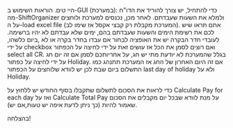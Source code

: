 היי טים. 
הוראות השימוש ב-GUI (במערכת): 
כדי להתחיל, יש צורך להוריד את הדו"ח מה-ShiftOrganizer ולמלא את השעות שעבדתם.
לאחר מכן, נכנסים למערכת ולוחצים על ה-load excel file (המערכת מקבלת רק קבצי אקסל אז שימו לב).
אתם תראו שיש לכם את רשימת הימים והשעות שעבדתם בהם, ימים שלא עבדתם לא יהיו ברשימה.
לעובדי חדר הבקרה יש את האופציה לבחור אם עבדו בחדר בקרה או לא ,ביום כלשהו, על ידי checkbox ואם רוצים לסמן את הכל אז עושים זאת על ידי לחיצה על הכפתור select all CR.
בגלל שהמערכת לא יודעת מתי יש חג, על אחריותכם לסמן אם זה יום חג על ידי לחיצה על כפתור Holiday.
אם זה היום האחרון של החג אז המערכת תתנהג כמו התשלום ביום שבת לכן יש לוודא שלוחצים על הכפתור last day of holiday ולא על Holiday.

כדי לראות את הסכום לתשלום שתקבלו בסוף החודש יש ללחוץ על Calculate Pay for each day ואז על Calculate Total Pay על מנת לוודא שבכל יום מקבלים את הסכום שאמור להיות (כך ניתן לדעת איפה יש טעות,אם יש).

בהצלחה! 


